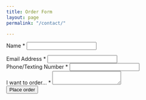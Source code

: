 ```yaml
---
title: Order Form
layout: page
permalink: "/contact/"

---
```

<form method="post" id="order-form" action="/success" netlify>

<div class="form-group">

<label>Name *</label>
<input type="text" name="name" class="form-control">

</div>

<div class="form-group">
<label>Email Address *</label>
<input type="text" name="email" class="form-control">
</div>

<div class="form-group">
<label>Phone/Texting Number *</label>
<input type="text" name="phone" class="form-control">
</div>

<div class="form-group">
<label>I want to order… *</label>
<textarea name="message" class="form-control"></textarea>
</div>

<input type="submit" value="Place order" class="btn btn-primary">

</form>
